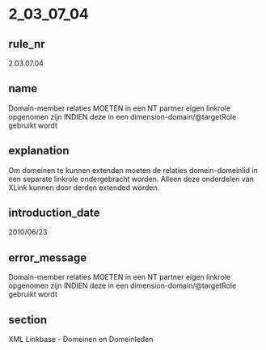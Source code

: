 # 2_03_07_04

## rule_nr
2.03.07.04

## name
Domain-member relaties MOETEN in een NT partner eigen linkrole opgenomen zijn INDIEN deze in een dimension-domain/@targetRole gebruikt wordt

## explanation
Om domeinen te kunnen extenden moeten de relaties domein-domeinlid in een separate linkrole ondergebracht worden. Alleen deze onderdelen van XLink kunnen door derden extended worden.

## introduction_date
2010/06/23

## error_message
Domain-member relaties MOETEN in een NT partner eigen linkrole opgenomen zijn INDIEN deze in een dimension-domain/@targetRole gebruikt wordt

## section
XML Linkbase - Domeinen en Domeinleden

